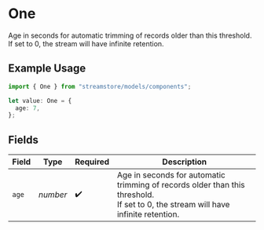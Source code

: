 # One

Age in seconds for automatic trimming of records older than this threshold.
If set to 0, the stream will have infinite retention.

## Example Usage

```typescript
import { One } from "streamstore/models/components";

let value: One = {
  age: 7,
};
```

## Fields

| Field                                                                                                                             | Type                                                                                                                              | Required                                                                                                                          | Description                                                                                                                       |
| --------------------------------------------------------------------------------------------------------------------------------- | --------------------------------------------------------------------------------------------------------------------------------- | --------------------------------------------------------------------------------------------------------------------------------- | --------------------------------------------------------------------------------------------------------------------------------- |
| `age`                                                                                                                             | *number*                                                                                                                          | :heavy_check_mark:                                                                                                                | Age in seconds for automatic trimming of records older than this threshold.<br/>If set to 0, the stream will have infinite retention. |